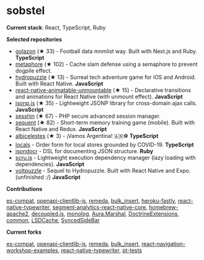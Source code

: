 # sobstel

**Current stack**: React, TypeScript, Ruby

**Selected repositories**


- [golazon](https://github.com/sobstel/golazon) (★ 33) - Football data mnmlist way. Built with Next.js and Ruby. **TypeScript**
- [metaphore](https://github.com/sobstel/metaphore) (★ 102) - Cache slam defense using a semaphore to prevent dogpile effect.
- [hydropuzzle](https://github.com/sobstel/hydropuzzle) (★ 13) - Surreal tech adventure game for iOS and Android. Built with React Native. **JavaScript**
- [react-native-animatable-unmountable](https://github.com/sobstel/react-native-animatable-unmountable) (★ 15) - Declarative transitions and animations for React Native (with unmount effect). **JavaScript**
- [jsonp.js](https://github.com/sobstel/jsonp.js) (★ 35) - Lightweight JSONP library for cross-domain ajax calls. **JavaScript**
- [sesshin](https://github.com/sobstel/sesshin) (★ 67) - PHP secure advanced session manager.
- [sequent](https://github.com/sobstel/sequent) (★ 82) - Short-term memory training game (mobile). Built with React Native and Redux. **JavaScript**
- [albicelestes](https://github.com/sobstel/albicelestes) (★ 3) - ¡Vamos Argentina! 🇦🇷⚽ **TypeScript**
- [locals](https://github.com/sobstel/locals) - Order form for local stores grounded by COVID-19. **TypeScript**
- [jsondocr](https://github.com/sobstel/jsondocr) - DSL for documenting JSON structure. **Ruby**
- [scru.js](https://github.com/sobstel/scru.js) - Lightweight execution dependency manager (lazy loading with dependencies). **JavaScript**
- [voltpuzzle](https://github.com/sobstel/voltpuzzle) - Sequel to Hydropuzzle. Built with React Native and Expo. (unfinished :/) **JavaScript**

**Contributions**

[es-compat](https://github.com/robatwilliams/es-compat/commits?author=sobstel), [openapi-clientlib-js](https://github.com/SaxoBank/openapi-clientlib-js/commits?author=sobstel), [remeda](https://github.com/remeda/remeda/commits?author=sobstel), [bulk_insert](https://github.com/jamis/bulk_insert/commits?author=sobstel), [heroku-fastly](https://github.com/fastly/heroku-fastly/commits?author=sobstel), [react-native-typewriter](https://github.com/TaylorBriggs/react-native-typewriter/commits?author=sobstel), [segment-analytics-react-native-core](https://github.com/Nabobil/segment-analytics-react-native-core/commits?author=sobstel), [homebrew-apache2](https://github.com/djl/homebrew-apache2/commits?author=sobstel), [decoupled.js](https://github.com/maciejsmolinski/decoupled.js/commits?author=sobstel), [monolog](https://github.com/Seldaek/monolog/commits?author=sobstel), [Aura.Marshal](https://github.com/auraphp/Aura.Marshal/commits?author=sobstel), [DoctrineExtensions](https://github.com/beberlei/DoctrineExtensions/commits?author=sobstel), [common](https://github.com/doctrine/common/commits?author=sobstel), [LSDCache](https://github.com/gsmlabs/LSDCache/commits?author=sobstel), [SyncedSideBar](https://github.com/TheSpyder/SyncedSideBar/commits?author=sobstel)

**Current forks**

[es-compat](https://github.com/sobstel/es-compat), [openapi-clientlib-js](https://github.com/sobstel/openapi-clientlib-js), [remeda](https://github.com/sobstel/remeda), [bulk_insert](https://github.com/sobstel/bulk_insert), [react-navigation-workshop-examples](https://github.com/sobstel/react-navigation-workshop-examples), [react-native-typewriter](https://github.com/sobstel/react-native-typewriter), [pt-tests](https://github.com/sobstel/pt-tests)


